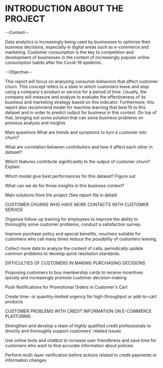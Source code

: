# INTRODUCTION ABOUT THE PROJECT

--Context--

Data analytics is increasingly being used by businesses to optimize their business decisions, especially in digital areas such as e-commerce and marketing. Customer consumption is the key to competition and development of businesses in the context of increasingly popular online consumption habits after the Covid-19 epidemic.

--Objective--

This report will focus on analyzing consumer behaviors that affect customer churn. This concept refers to a state in which customers leave and stop using a company's product or service for a period of time. Usually, the company will measure and analyze to evaluate the effectiveness of its business and marketing strategy based on this indicator. Furthermore, this report also recommend model for machine learning that best fit to this dataset and in order to predict output for business in this context. On top of that, bringing out some solution that can solve business problems on previous analysis and insights

Main questions
What are trends and symptoms to turn a customer into churn?

What are correlation between contributors and how it affect each other in dataset?

Which features contribute significantly to the output of customer churn? Explain

Which model give best performances for this dataset? Figure out

What can we do for those insights in this business context?

Main solutions from the project (See report file in detail)

CUSTOMER CHURNS WHO HAVE MORE CONTACTS WITH CUSTOMER SERVICE

Organize follow-up training for employees to improve the ability to thoroughly solve customer problems, conduct a satisfaction survey.

Improve purchase policy and special benefits, vouchers suitable for customers who call many times reduce the possibility of customers leaving.

Collect more data to analyze the content of calls, periodically update common problems to develop quick resolution standards.

DIFFICULTIES OF CUSTOMERS IN MAKING PURCHASING DECISIONS

Proposing customers to buy membership cards to receive incentives quickly and increasingly promote customer decision-making

Push Notifications for Promotional Orders in Customer's Cart

Create time- or quantity-limited urgency for high-throughput or add-to-cart products

CUSTOMER PROBLEMS WITH CREDIT INFORMATION ON E-COMMERCE PLATFORMS

Strengthen and develop a team of highly qualified credit professionals to directly and thoroughly support customers' related issues

Use online tools and chatbot to increase user friendliness and save time for customers who want to find accurate information about policies

Perform multi-layer verification before actions related to credit payments or information changes
